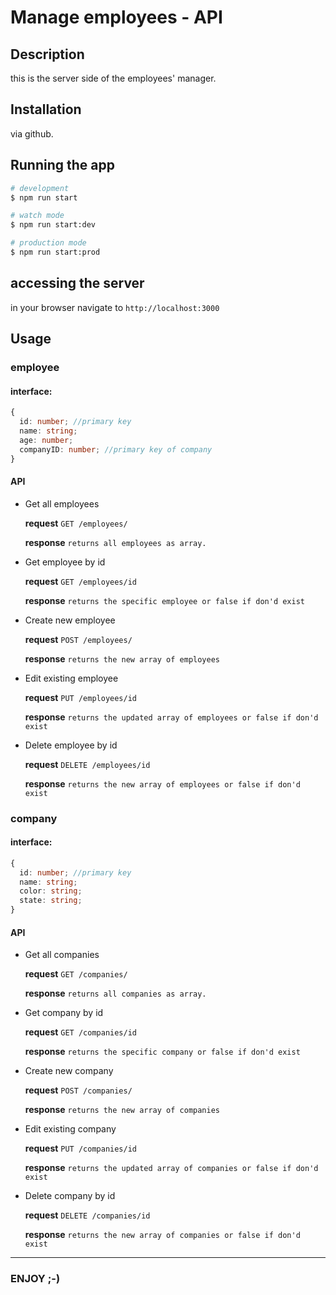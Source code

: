 # Manage employees - API

## Description

this is the server side of the employees' manager.

## Installation

via github.

## Running the app

```bash
# development
$ npm run start

# watch mode
$ npm run start:dev

# production mode
$ npm run start:prod
```

## accessing the server
in your browser navigate to `http://localhost:3000`

## Usage

### employee

#### interface:

```ts
{
  id: number; //primary key
  name: string;
  age: number;
  companyID: number; //primary key of company
}
```

#### API

* Get all employees

  **request** `GET /employees/`

  **response** `returns all employees as array.`


* Get employee by id

  **request** `GET /employees/id`

  **response** `returns the specific employee or false if don'd exist`


* Create new employee

  **request** `POST /employees/`

  **response**  `returns the new array of employees`


* Edit existing employee

  **request** `PUT /employees/id`

  **response**  `returns the updated array of employees or false if don'd exist`


* Delete employee by id

  **request** `DELETE /employees/id`

  **response**  `returns the new array of employees or false if don'd exist`

### company

#### interface:

```ts
{
  id: number; //primary key
  name: string;
  color: string;
  state: string;
}
```

#### API

* Get all companies

  **request** `GET /companies/`

  **response** `returns all companies as array.`


* Get company by id

  **request** `GET /companies/id`

  **response** `returns the specific company or false if don'd exist`


* Create new company

  **request** `POST /companies/`

  **response** `returns the new array of companies`


* Edit existing company

  **request** `PUT /companies/id`

  **response** `returns the updated array of companies or false if don'd exist`

* Delete company by id

  **request** `DELETE /companies/id`

  **response** `returns the new array of companies or false if don'd exist`

-----

### **ENJOY ;-)**
